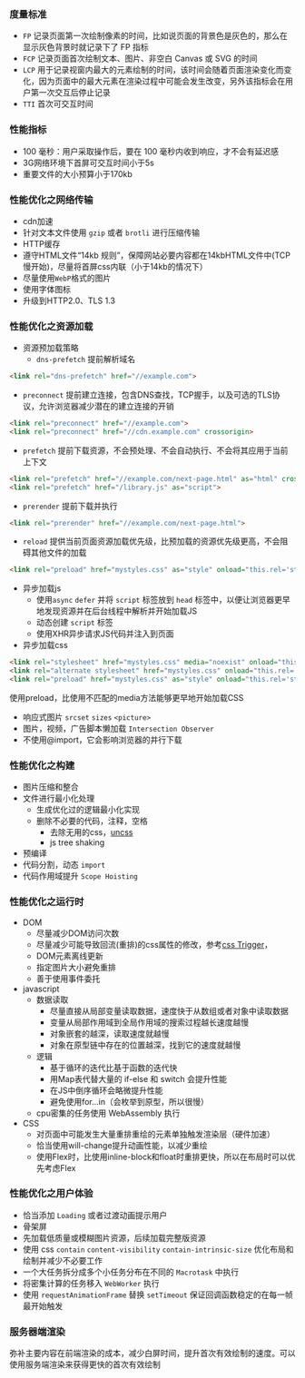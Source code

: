 ### 度量标准
- `FP` 记录页面第一次绘制像素的时间，比如说页面的背景色是灰色的，那么在显示灰色背景时就记录下了 FP 指标
- `FCP` 记录页面首次绘制文本、图片、非空白 Canvas 或 SVG 的时间
- `LCP` 用于记录视窗内最大的元素绘制的时间，该时间会随着页面渲染变化而变化，因为页面中的最大元素在渲染过程中可能会发生改变，另外该指标会在用户第一次交互后停止记录
- `TTI` 首次可交互时间

### 性能指标
- 100 毫秒：用户采取操作后，要在 100 毫秒内收到响应，才不会有延迟感
- 3G网络环境下首屏可交互时间小于5s
- 重要文件的大小预算小于170kb

### 性能优化之网络传输
- cdn加速
- 针对文本文件使用 `gzip` 或者 `brotli` 进行压缩传输
- HTTP缓存
- 遵守HTML文件“14kb 规则”，保障网站必要内容都在14kbHTML文件中(TCP 慢开始)，尽量将首屏css内联（小于14kb的情况下）
- 尽量使用`WebP`格式的图片 
- 使用字体图标
- 升级到HTTP2.0、TLS 1.3

### 性能优化之资源加载
- 资源预加载策略
  - `dns-prefetch` 提前解析域名

```html
<link rel="dns-prefetch" href="//example.com">
```

  - `preconnect` 提前建立连接，包含DNS查找，TCP握手，以及可选的TLS协议，允许浏览器减少潜在的建立连接的开销

```html
<link rel="preconnect" href="//example.com">
<link rel="preconnect" href="//cdn.example.com" crossorigin>
```

  - `prefetch` 提前下载资源，不会预处理、不会自动执行、不会将其应用于当前上下文

```html
<link rel="prefetch" href="//example.com/next-page.html" as="html" crossorigin="use-credentials">
<link rel="prefetch" href="/library.js" as="script">
```

  - `prerender` 提前下载并执行

```html
<link rel="prerender" href="//example.com/next-page.html">
```

  - `reload` 提供当前页面资源加载优先级，比预加载的资源优先级更高，不会阻碍其他文件的加载

```html
<link rel="preload" href="mystyles.css" as="style" onload="this.rel='stylesheet'">
```

- 异步加载js
  - 使用`async` `defer` 并将 `script` 标签放到 `head` 标签中，以便让浏览器更早地发现资源并在后台线程中解析并开始加载JS
  - 动态创建 `script` 标签 
  - 使用XHR异步请求JS代码并注入到页面
- 异步加载css

```html
<link rel="stylesheet" href="mystyles.css" media="noexist" onload="this.media='all'">
<link rel="alternate stylesheet" href="mystyles.css" onload="this.rel='stylesheet'">
<link rel="preload" href="mystyles.css" as="style" onload="this.rel='stylesheet'">
```
使用preload，比使用不匹配的media方法能够更早地开始加载CSS

- 响应式图片 `srcset` `sizes` `<picture>` 
- 图片，视频，广告脚本懒加载 `Intersection Observer`
- 不使用@import，它会影响浏览器的并行下载

### 性能优化之构建
- 图片压缩和整合
- 文件进行最小化处理
  - 生成优化过的逻辑最小化实现
  - 删除不必要的代码，注释，空格
    - 去除无用的css，[uncss](https://github.com/uncss/uncss)
    - js tree shaking
- 预编译
- 代码分割，动态 `import`
- 代码作用域提升 `Scope Hoisting`

### 性能优化之运行时
- DOM
  - 尽量减少DOM访问次数
  - 尽量减少可能导致回流(重排)的css属性的修改，参考[css Trigger](https://csstriggers.com/)，
  - DOM元素离线更新
  - 指定图片大小避免重排
  - 善于使用事件委托
- javascript
  - 数据读取
    - 尽量直接从局部变量读取数据，速度快于从数组或者对象中读取数据
    - 变量从局部作用域到全局作用域的搜索过程越长速度越慢
    - 对象嵌套的越深，读取速度就越慢
    - 对象在原型链中存在的位置越深，找到它的速度就越慢
  - 逻辑
    - 基于循环的迭代比基于函数的迭代快
    - 用Map表代替大量的 if-else 和 switch 会提升性能
    - 在JS中倒序循环会略微提升性能
    - 避免使用for...in（会枚举到原型，所以很慢）
  - cpu密集的任务使用 WebAssembly 执行
- CSS
  - 对页面中可能发生大量重排重绘的元素单独触发渲染层（硬件加速）
  - 恰当使用will-change提升动画性能，以减少重绘
  - 使用Flex时，比使用inline-block和float时重排更快，所以在布局时可以优先考虑Flex


### 性能优化之用户体验
- 恰当添加 `Loading` 或者过渡动画提示用户
- 骨架屏
- 先加载低质量或模糊图片资源，后续加载完整版资源
- 使用 css `contain` `content-visibility` `contain-intrinsic-size` 优化布局和绘制并减少不必要工作
- 一个大任务拆分成多个小任务分布在不同的 `Macrotask` 中执行
- 将密集计算的任务移入 `WebWorker` 执行
- 使用 `requestAnimationFrame` 替换 `setTimeout` 保证回调函数稳定的在每一帧最开始触发

### 服务器端渲染
弥补主要内容在前端渲染的成本，减少白屏时间，提升首次有效绘制的速度。可以使用服务端渲染来获得更快的首次有效绘制

